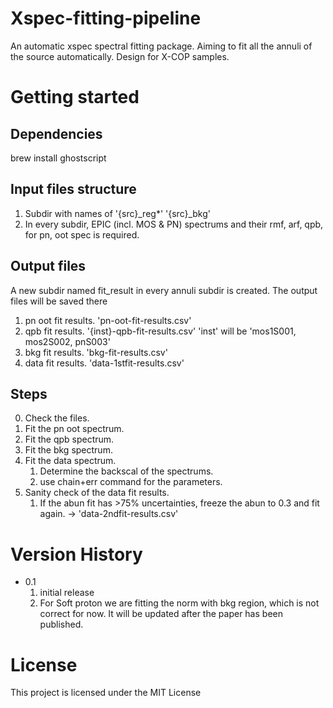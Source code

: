 # Xspec-fitting-pipeline
An automatic xspec spectral fitting package. 
Aiming to fit all the annuli of the source automatically. 
Design for X-COP samples.

# Getting started

## Dependencies
brew install ghostscript

## Input files structure
1. Subdir with names of '{src}_reg*' '{src}_bkg'
2. In every subdir, EPIC (incl. MOS & PN) spectrums and their rmf, arf, qpb, for pn, oot spec is required. 


## Output files
A new subdir named fit_result in every annuli subdir is created. The output files will be saved there
1. pn oot fit results. 'pn-oot-fit-results.csv'
2. qpb fit results. '{inst}-qpb-fit-results.csv'
'inst' will be 'mos1S001, mos2S002, pnS003'
3. bkg fit results. 'bkg-fit-results.csv'
4. data fit results. 'data-1stfit-results.csv'


## Steps
0. Check the files. 
1. Fit the pn oot spectrum. 
2. Fit the qpb spectrum.
3. Fit the bkg spectrum.
4. Fit the data spectrum.
    1) Determine the backscal of the spectrums. 
    2) use chain+err command for the parameters.
5. Sanity check of the data fit results. 
    1) If the abun fit has >75% uncertainties, freeze the abun to 0.3 and fit again. -> 'data-2ndfit-results.csv'
    

# Version History
- 0.1
    1. initial release
    2. For Soft proton we are fitting the norm with bkg region, which is not correct for now. It will be updated after the paper has been published. 

# License
This project is licensed under the MIT License





